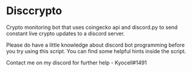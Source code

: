# Disccrypto
Crypto monitoring bot that uses coingecko api and discord.py to send constant live crypto updates to a discord server.

Please do have a little knowledge about discord bot programming before you try using this script.
You can find some helpful hints inside the script.

Contact me on my discord for further help - Kyocell#1491
